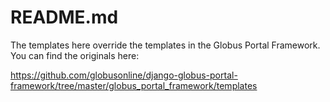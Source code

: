 # README.md

The templates here override the templates in the Globus Portal Framework. You can
find the originals here:

https://github.com/globusonline/django-globus-portal-framework/tree/master/globus_portal_framework/templates